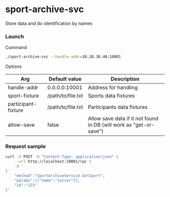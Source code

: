 # sport-archive-svc

Store data and do identification by names

### Launch

Command

```bash
./sport-archive-svc --handle-addr=10.20.30.40:10001
```

Options

| Arg           | Default value     | Description          |
|---------------|-------------------|----------------------|
| handle-addr         | 0.0.0.0:10001     | Address for handling |
| sport-fixture       | /path/to/file.txt | Sports data fixtures  |
| participant-fixture | /path/to/file.txt | Participants data fixtures  |
| allow-save          | false             | Allow save data if it not found in DB (will work as "get-or-save") |


### Request sample

```bash
curl -X POST -H "Content-Type: application/json" \
    --url http://localhost:10001/rpc \
    -d '
{
    "method":"SportArchiveService.GetSport",
    "params":[{"name":"soccer"}],
    "id":"123"
}'
```
